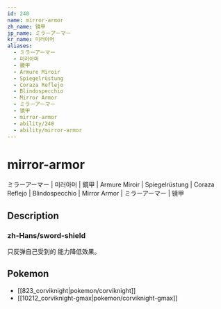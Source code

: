 ```yaml
---
id: 240
name: mirror-armor
zh_name: 镜甲
jp_name: ミラーアーマー
kr_name: 미러아머
aliases:
  - ミラーアーマー
  - 미러아머
  - 鏡甲
  - Armure Miroir
  - Spiegelrüstung
  - Coraza Reflejo
  - Blindospecchio
  - Mirror Armor
  - ミラーアーマー
  - 镜甲
  - mirror-armor
  - ability/240
  - ability/mirror-armor
---
```

# mirror-armor

ミラーアーマー | 미러아머 | 鏡甲 | Armure Miroir | Spiegelrüstung | Coraza Reflejo | Blindospecchio | Mirror Armor | ミラーアーマー | 镜甲

## Description

### zh-Hans/sword-shield

只反弹自己受到的
能力降低效果。

## Pokemon

- [[823_corviknight|pokemon/corviknight]]
- [[10212_corviknight-gmax|pokemon/corviknight-gmax]]

